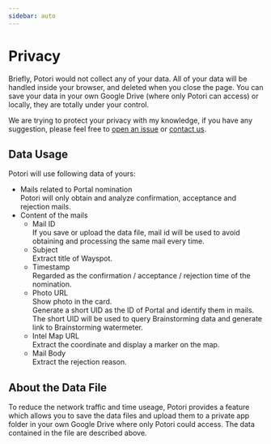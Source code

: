 ```yaml
---
sidebar: auto
---
```


# Privacy
Briefly, Potori would not collect any of your data. All of your data will be handled inside your browser, and deleted when you close the page. You can save your data in your own Google Drive (where only Potori can access) or locally, they are totally under your control.

We are trying to protect your privacy with my knowledge, if you have any suggestion, please feel free to [open an issue](https://github.com/lucka-me/potori/issues) or [contact us](../contribute#Contributors).

## Data Usage
Potori will use following data of yours:

- Mails related to Portal nomination  
  Potori will only obtain and analyze confirmation, acceptance and rejection mails.
- Content of the mails
  - Mail ID  
    If you save or upload the data file, mail id will be used to avoid obtaining and processing the same mail every time.
  - Subject  
    Extract title of Wayspot.
  - Timestamp  
    Regarded as the confirmation / acceptance / rejection time of the nomination.
  - Photo URL  
    Show photo in the card.  
    Generate a short UID as the ID of Portal and identify them in mails.  
    The short UID will be used to query Brainstorming data and generate link to Brainstorming watermeter.
  - Intel Map URL  
    Extract the coordinate and display a marker on the map.
  - Mail Body  
    Extract the rejection reason.

## About the Data File
To reduce the network traffic and time useage, Potori provides a feature which allows you to save the data files and upload them to a private app folder in your own Google Drive where only Potori could access. The data contained in the file are described above.